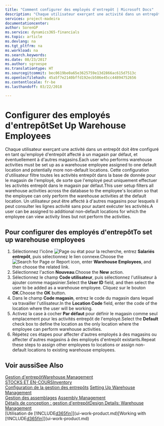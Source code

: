 ```yaml
---
title: "Comment configurer des employés d'entrepôt | Microsoft Docs"
description: "Chaque utilisateur exerçant une activité dans un entrepôt doit être configuré en tant qu'employé d'entrepôt affecté à un magasin par défaut, et éventuellement à d'autres magasins."
services: project-madeira
documentationcenter: 
author: SorenGP
ms.service: dynamics365-financials
ms.topic: article
ms.devlang: na
ms.tgt_pltfrm: na
ms.workload: na
ms.search.keywords: 
ms.date: 08/23/2017
ms.author: sgroespe
ms.translationtype: HT
ms.sourcegitcommit: bec0619be0a65e3625759e13d2866ac615d7513c
ms.openlocfilehash: 45a5f7e2140bffd192ecb586e45cc44894752656
ms.contentlocale: fr-be
ms.lasthandoff: 03/22/2018

---
```

# <a name="set-up-warehouse-employees"></a><span data-ttu-id="67e0a-103">Configurer des employés d'entrepôt</span><span class="sxs-lookup"><span data-stu-id="67e0a-103">Set Up Warehouse Employees</span></span>
<span data-ttu-id="67e0a-104">Chaque utilisateur exerçant une activité dans un entrepôt doit être configuré en tant qu'employé d'entrepôt affecté à un magasin par défaut, et éventuellement à d'autres magasins.</span><span class="sxs-lookup"><span data-stu-id="67e0a-104">Each user who performs warehouse activities must be set up as a warehouse employee assigned to one default location and potentially more non-default locations.</span></span> <span data-ttu-id="67e0a-105">Cette configuration d'utilisateur filtre toutes les activités entrepôt dans la base de donnée pour le magasin de l'employé, de sorte que l'employé peut uniquement effectuer les activités entrepôt dans le magasin par défaut.</span><span class="sxs-lookup"><span data-stu-id="67e0a-105">This user setup filters all warehouse activities across the database to the employee's location so that the employee can only perform the warehouse activities at the default location.</span></span> <span data-ttu-id="67e0a-106">Un utilisateur peut être affecté à d'autres magasins pour lesquels il peut consulter les lignes activité sans pour autant exécuter les activités.</span><span class="sxs-lookup"><span data-stu-id="67e0a-106">A user can be assigned to additional non-default locations for which the employee can view activity lines but not perform the activities.</span></span>

## <a name="to-set-up-warehouse-employees"></a><span data-ttu-id="67e0a-107">Pour configurer des employés d'entrepôt</span><span class="sxs-lookup"><span data-stu-id="67e0a-107">To set up warehouse employees</span></span>  
1.  <span data-ttu-id="67e0a-108">Sélectionnez l'icône ![Page ou état pour la recherche](media/ui-search/search_small.png "icône Page ou état pour la recherche"), entrez **Salariés entrepôt**, puis sélectionnez le lien connexe.</span><span class="sxs-lookup"><span data-stu-id="67e0a-108">Choose the ![Search for Page or Report](media/ui-search/search_small.png "Search for Page or Report icon") icon, enter **Warehouse Employees**, and then choose the related link.</span></span>  
2. <span data-ttu-id="67e0a-109">Sélectionnez l'action **Nouveau**.</span><span class="sxs-lookup"><span data-stu-id="67e0a-109">Choose the **New** action.</span></span>  
3. <span data-ttu-id="67e0a-110">Sélectionnez le champ **Code utilisateur**, puis sélectionnez l'utilisateur à ajouter comme magasinier.</span><span class="sxs-lookup"><span data-stu-id="67e0a-110">Select the **User ID** field, and then select the user to be added as a warehouse employee.</span></span> <span data-ttu-id="67e0a-111">Cliquez sur le bouton **OK**.</span><span class="sxs-lookup"><span data-stu-id="67e0a-111">Choose the **OK** button.</span></span>  
6.  <span data-ttu-id="67e0a-112">Dans le champ **Code magasin**, entrez le code du magasin dans lequel va travailler l'utilisateur.</span><span class="sxs-lookup"><span data-stu-id="67e0a-112">In the **Location Code** field, enter the code of the location where the user will be working.</span></span>  
7.  <span data-ttu-id="67e0a-113">Activez la case à cocher **Par défaut** pour définir le magasin comme seul emplacement pour les activités entrepôt de l'employé.</span><span class="sxs-lookup"><span data-stu-id="67e0a-113">Select the **Default** check box to define the location as the only location where the employee can perform warehouse activities.</span></span>  
8.  <span data-ttu-id="67e0a-114">Répétez ces étapes pour affecter d'autres employés à des magasins ou affecter d'autres magasins à des employés d'entrepôt existants.</span><span class="sxs-lookup"><span data-stu-id="67e0a-114">Repeat these steps to assign other employees to locations or assign non-default locations to existing warehouse employees.</span></span>  

## <a name="see-also"></a><span data-ttu-id="67e0a-115">Voir aussi</span><span class="sxs-lookup"><span data-stu-id="67e0a-115">See Also</span></span>  
[<span data-ttu-id="67e0a-116">Gestion d'entrepôt</span><span class="sxs-lookup"><span data-stu-id="67e0a-116">Warehouse Management</span></span>](warehouse-manage-warehouse.md)  
[<span data-ttu-id="67e0a-117">STOCKS ET EN-COURS</span><span class="sxs-lookup"><span data-stu-id="67e0a-117">Inventory</span></span>](inventory-manage-inventory.md)  
<span data-ttu-id="67e0a-118">[Configuration de la gestion des entrepôts](warehouse-setup-warehouse.md)   </span><span class="sxs-lookup"><span data-stu-id="67e0a-118">[Setting Up Warehouse Management](warehouse-setup-warehouse.md)   </span></span>  
<span data-ttu-id="67e0a-119">[Gestion des assemblages](assembly-assemble-items.md)  </span><span class="sxs-lookup"><span data-stu-id="67e0a-119">[Assembly Management](assembly-assemble-items.md)  </span></span>  
[<span data-ttu-id="67e0a-120">Détails de conception : gestion d'entrepôt</span><span class="sxs-lookup"><span data-stu-id="67e0a-120">Design Details: Warehouse Management</span></span>](design-details-warehouse-management.md)  
<span data-ttu-id="67e0a-121">[Utilisation de [!INCLUDE[d365fin](includes/d365fin_md.md)]](ui-work-product.md)</span><span class="sxs-lookup"><span data-stu-id="67e0a-121">[Working with [!INCLUDE[d365fin](includes/d365fin_md.md)]](ui-work-product.md)</span></span>  

